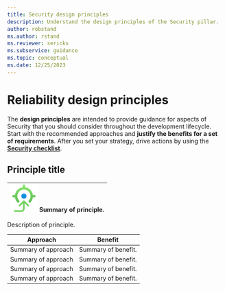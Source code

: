 ```yaml
---
title: Security design principles
description: Understand the design principles of the Security pillar.
author: robstand
ms.author: rstand
ms.reviewer: sericks
ms.subservice: guidance
ms.topic: conceptual
ms.date: 12/25/2023
---
```


# Reliability design principles 

The **design principles** are intended to provide guidance for aspects of Security that you should consider throughout the development lifecycle. Start with the recommended approaches and **justify the benefits for a set of requirements**. After you set your strategy, drive actions by using the [**Security checklist**](./checklist.md).

## Principle title

|![Goal icon](../_images/goal.svg) Summary of principle.|
|--|

Description of principle.

|Approach|Benefit|
|-|-|
|Summary of approach|Summary of benefit.|
|Summary of approach|Summary of benefit.|
|Summary of approach|Summary of benefit.|
|Summary of approach|Summary of benefit.|
